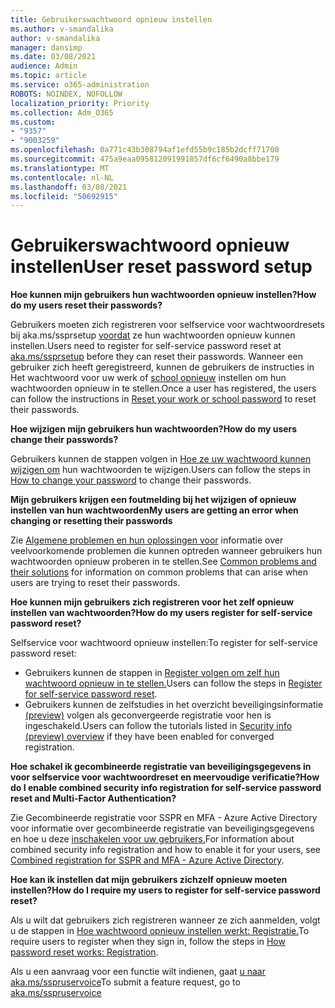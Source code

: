 ```yaml
---
title: Gebruikerswachtwoord opnieuw instellen
ms.author: v-smandalika
author: v-smandalika
manager: dansimp
ms.date: 03/08/2021
audience: Admin
ms.topic: article
ms.service: o365-administration
ROBOTS: NOINDEX, NOFOLLOW
localization_priority: Priority
ms.collection: Adm_O365
ms.custom:
- "9357"
- "9003259"
ms.openlocfilehash: 0a771c43b308794af1efd55b9c185b2dcff71700
ms.sourcegitcommit: 475a9eaa095812091991857df6cf6490a8bbe179
ms.translationtype: MT
ms.contentlocale: nl-NL
ms.lasthandoff: 03/08/2021
ms.locfileid: "50692915"
---
```

# <a name="user-reset-password-setup"></a><span data-ttu-id="fd0b8-102">Gebruikerswachtwoord opnieuw instellen</span><span class="sxs-lookup"><span data-stu-id="fd0b8-102">User reset password setup</span></span>

<span data-ttu-id="fd0b8-103">**Hoe kunnen mijn gebruikers hun wachtwoorden opnieuw instellen?**</span><span class="sxs-lookup"><span data-stu-id="fd0b8-103">**How do my users reset their passwords?**</span></span>

<span data-ttu-id="fd0b8-104">Gebruikers moeten zich registreren voor selfservice voor wachtwoordresets bij aka.ms/ssprsetup [voordat](https://mysignins.microsoft.com/security-info) ze hun wachtwoorden opnieuw kunnen instellen.</span><span class="sxs-lookup"><span data-stu-id="fd0b8-104">Users need to register for self-service password reset at [aka.ms/ssprsetup](https://mysignins.microsoft.com/security-info) before they can reset their passwords.</span></span> <span data-ttu-id="fd0b8-105">Wanneer een gebruiker zich heeft geregistreerd, kunnen de gebruikers de instructies in Het wachtwoord voor uw werk of [school opnieuw](https://docs.microsoft.com/azure/active-directory/user-help/active-directory-passwords-update-your-own-password) instellen om hun wachtwoorden opnieuw in te stellen.</span><span class="sxs-lookup"><span data-stu-id="fd0b8-105">Once a user has registered, the users can follow the instructions in [Reset your work or school password](https://docs.microsoft.com/azure/active-directory/user-help/active-directory-passwords-update-your-own-password) to reset their passwords.</span></span>

<span data-ttu-id="fd0b8-106">**Hoe wijzigen mijn gebruikers hun wachtwoorden?**</span><span class="sxs-lookup"><span data-stu-id="fd0b8-106">**How do my users change their passwords?**</span></span>

<span data-ttu-id="fd0b8-107">Gebruikers kunnen de stappen volgen in [Hoe ze uw wachtwoord kunnen wijzigen om](https://docs.microsoft.com/azure/active-directory/user-help/active-directory-passwords-update-your-own-password) hun wachtwoorden te wijzigen.</span><span class="sxs-lookup"><span data-stu-id="fd0b8-107">Users can follow the steps in [How to change your password](https://docs.microsoft.com/azure/active-directory/user-help/active-directory-passwords-update-your-own-password) to change their passwords.</span></span>

<span data-ttu-id="fd0b8-108">**Mijn gebruikers krijgen een foutmelding bij het wijzigen of opnieuw instellen van hun wachtwoorden**</span><span class="sxs-lookup"><span data-stu-id="fd0b8-108">**My users are getting an error when changing or resetting their passwords**</span></span>

<span data-ttu-id="fd0b8-109">Zie [Algemene problemen en hun oplossingen voor](https://docs.microsoft.com/azure/active-directory/user-help/active-directory-passwords-update-your-own-password) informatie over veelvoorkomende problemen die kunnen optreden wanneer gebruikers hun wachtwoorden opnieuw proberen in te stellen.</span><span class="sxs-lookup"><span data-stu-id="fd0b8-109">See [Common problems and their solutions](https://docs.microsoft.com/azure/active-directory/user-help/active-directory-passwords-update-your-own-password) for information on common problems that can arise when users are trying to reset their passwords.</span></span>

<span data-ttu-id="fd0b8-110">**Hoe kunnen mijn gebruikers zich registreren voor het zelf opnieuw instellen van wachtwoorden?**</span><span class="sxs-lookup"><span data-stu-id="fd0b8-110">**How do my users register for self-service password reset?**</span></span>

<span data-ttu-id="fd0b8-111">Selfservice voor wachtwoord opnieuw instellen:</span><span class="sxs-lookup"><span data-stu-id="fd0b8-111">To register for self-service password reset:</span></span>

- <span data-ttu-id="fd0b8-112">Gebruikers kunnen de stappen in [Register volgen om zelf hun wachtwoord opnieuw in te stellen.](https://docs.microsoft.com/azure/active-directory/user-help/active-directory-passwords-reset-register)</span><span class="sxs-lookup"><span data-stu-id="fd0b8-112">Users can follow the steps in [Register for self-service password reset](https://docs.microsoft.com/azure/active-directory/user-help/active-directory-passwords-reset-register).</span></span>
- <span data-ttu-id="fd0b8-113">Gebruikers kunnen de zelfstudies in het overzicht beveiligingsinformatie [(preview)](https://docs.microsoft.com/azure/active-directory/user-help/security-info-setup-signin) volgen als geconvergeerde registratie voor hen is ingeschakeld.</span><span class="sxs-lookup"><span data-stu-id="fd0b8-113">Users can follow the tutorials listed in [Security info (preview) overview](https://docs.microsoft.com/azure/active-directory/user-help/security-info-setup-signin) if they have been enabled for converged registration.</span></span>

<span data-ttu-id="fd0b8-114">**Hoe schakel ik gecombineerde registratie van beveiligingsgegevens in voor selfservice voor wachtwoordreset en meervoudige verificatie?**</span><span class="sxs-lookup"><span data-stu-id="fd0b8-114">**How do I enable combined security info registration for self-service password reset and Multi-Factor Authentication?**</span></span>

<span data-ttu-id="fd0b8-115">Zie Gecombineerde registratie voor SSPR en MFA - Azure Active Directory voor informatie over gecombineerde registratie van beveiligingsgegevens en hoe u deze [inschakelen voor uw gebruikers.](https://docs.microsoft.com/azure/active-directory/authentication/concept-registration-mfa-sspr-combined)</span><span class="sxs-lookup"><span data-stu-id="fd0b8-115">For information about combined security info registration and how to enable it for your users, see [Combined registration for SSPR and MFA - Azure Active Directory](https://docs.microsoft.com/azure/active-directory/authentication/concept-registration-mfa-sspr-combined).</span></span>

<span data-ttu-id="fd0b8-116">**Hoe kan ik instellen dat mijn gebruikers zichzelf opnieuw moeten instellen?**</span><span class="sxs-lookup"><span data-stu-id="fd0b8-116">**How do I require my users to register for self-service password reset?**</span></span>

<span data-ttu-id="fd0b8-117">Als u wilt dat gebruikers zich registreren wanneer ze zich aanmelden, volgt u de stappen in [Hoe wachtwoord opnieuw instellen werkt: Registratie.](https://docs.microsoft.com/azure/active-directory/authentication/concept-sspr-howitworks)</span><span class="sxs-lookup"><span data-stu-id="fd0b8-117">To require users to register when they sign in, follow the steps in [How password reset works: Registration](https://docs.microsoft.com/azure/active-directory/authentication/concept-sspr-howitworks).</span></span>

<span data-ttu-id="fd0b8-118">Als u een aanvraag voor een functie wilt indienen, gaat [u naar aka.ms/sspruservoice](https://feedback.azure.com/forums/169401-azure-active-directory/category/166251-self-service-password-reset)</span><span class="sxs-lookup"><span data-stu-id="fd0b8-118">To submit a feature request, go to [aka.ms/sspruservoice](https://feedback.azure.com/forums/169401-azure-active-directory/category/166251-self-service-password-reset)</span></span>



 












